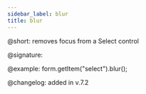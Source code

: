 ```yaml
---
sidebar_label: blur
title: blur
---          
```


@short: removes focus from a Select control

@signature: 

@example: form.getItem("select").blur();

@changelog: added in v.7.2